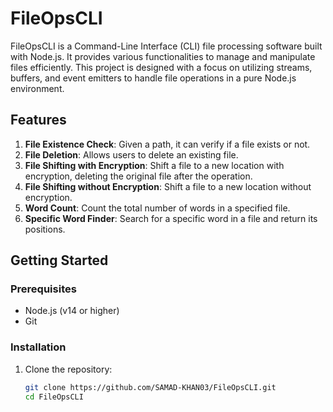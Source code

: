 # FileOpsCLI

FileOpsCLI is a Command-Line Interface (CLI) file processing software built with Node.js. It provides various functionalities to manage and manipulate files efficiently. This project is designed with a focus on utilizing streams, buffers, and event emitters to handle file operations in a pure Node.js environment.

## Features

1. **File Existence Check**: Given a path, it can verify if a file exists or not.
2. **File Deletion**: Allows users to delete an existing file.
3. **File Shifting with Encryption**: Shift a file to a new location with encryption, deleting the original file after the operation.
4. **File Shifting without Encryption**: Shift a file to a new location without encryption.
5. **Word Count**: Count the total number of words in a specified file.
6. **Specific Word Finder**: Search for a specific word in a file and return its positions.

## Getting Started

### Prerequisites

- Node.js (v14 or higher)
- Git

### Installation

1. Clone the repository:
   ```bash
   git clone https://github.com/SAMAD-KHAN03/FileOpsCLI.git
   cd FileOpsCLI
